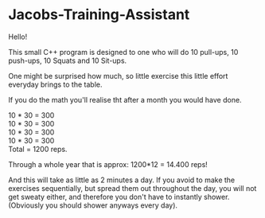 # Jacobs-Training-Assistant

Hello!

This small C++ program is designed to one who will do 10 pull-ups, 10 push-ups, 10 Squats and 10 Sit-ups.

One might be surprised how much, so little exercise this little effort everyday brings to the table.

If you do the math you'll realise tht after a month you would have done.

10 * 30 = 300 <br>
10 * 30 = 300 <br>
10 * 30 = 300 <br>
10 * 30 = 300 <br>
Total = 1200 reps.

Through a whole year that is approx: 1200*12 = 14.400 reps!

And this will take as little as 2 minutes a day. If you avoid to make the exercises sequentially, but spread them out throughout the day,
you will not get sweaty either, and therefore you don't have to instantly shower. (Obviously you should shower anyways every day).

